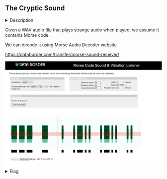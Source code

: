 ## The Cryptic Sound

<details>
  <summary>Description</summary>
  
  > Elliot was working late at night when he suddenly heard a strange sound coming from his computer. At first, he thought it was just a glitch or some interference, but the sound kept repeating. Elliot felt a strange sense of unease and began to suspect that there might be a hidden message in the sound.
  
  > Flag Format: CHCTF{}
  
</details>

Given a WAV audio [file](https://github.com/nopedawn/CTF/blob/main/CyberHavoc23/The_Cryptic_Sound/Right%20or%20Wrong.wav) that plays strange audio when played, we assume it contains Morse code. 

We can decode it using Morse Audio Decoder website

https://databorder.com/transfer/morse-sound-receiver/

<img src="https://github.com/nopedawn/CTF/blob/main/CyberHavoc23/The_Cryptic_Sound/decoded.png">

<details>
  <summary>Flag</summary>
  
  > `CHCTF{BONSOIRELLIOT}`
  
</details>
